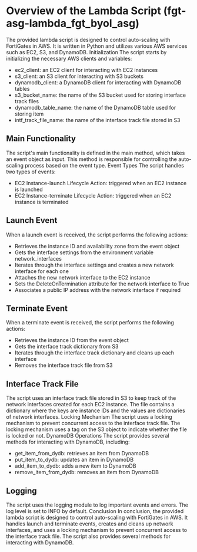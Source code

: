 # Overview of the Lambda Script (fgt-asg-lambda_fgt_byol_asg)

The provided lambda script is designed to control auto-scaling with FortiGates in AWS. It is written in Python and utilizes various AWS services such as EC2, S3, and DynamoDB.
Initialization
The script starts by initializing the necessary AWS clients and variables:

- ec2_client: an EC2 client for interacting with EC2 instances
- s3_client: an S3 client for interacting with S3 buckets
- dynamodb_client: a DynamoDB client for interacting with DynamoDB tables
- s3_bucket_name: the name of the S3 bucket used for storing interface track files
- dynamodb_table_name: the name of the DynamoDB table used for storing item
- intf_track_file_name: the name of the interface track file stored in S3

## Main Functionality
The script's main functionality is defined in the main method, which takes an event object as input. This method is responsible for controlling the auto-scaling process based on the event type.
Event Types
The script handles two types of events:

- EC2 Instance-launch Lifecycle Action: triggered when an EC2 instance is launched
- EC2 Instance-terminate Lifecycle Action: triggered when an EC2 instance is terminated

## Launch Event
When a launch event is received, the script performs the following actions:

- Retrieves the instance ID and availability zone from the event object
- Gets the interface settings from the environment variable network_interfaces
- Iterates through the interface settings and creates a new network interface for each one
- Attaches the new network interface to the EC2 instance
- Sets the DeleteOnTermination attribute for the network interface to True
- Associates a public IP address with the network interface if required

## Terminate Event
When a terminate event is received, the script performs the following actions:

- Retrieves the instance ID from the event object
- Gets the interface track dictionary from S3
- Iterates through the interface track dictionary and cleans up each interface
- Removes the interface track file from S3

## Interface Track File
The script uses an interface track file stored in S3 to keep track of the network interfaces created for each EC2 instance. The file contains a dictionary where the keys are instance IDs and the values are dictionaries of network interfaces.
Locking Mechanism
The script uses a locking mechanism to prevent concurrent access to the interface track file. The locking mechanism uses a tag on the S3 object to indicate whether the file is locked or not.
DynamoDB Operations
The script provides several methods for interacting with DynamoDB, including:

- get_item_from_dydb: retrieves an item from DynamoDB
- put_item_to_dydb: updates an item in DynamoDB
- add_item_to_dydb: adds a new item to DynamoDB
- remove_item_from_dydb: removes an item from DynamoDB

## Logging
The script uses the logging module to log important events and errors. The log level is set to INFO by default.
Conclusion
In conclusion, the provided lambda script is designed to control auto-scaling with FortiGates in AWS. It handles launch and terminate events, creates and cleans up network interfaces, and uses a locking mechanism to prevent concurrent access to the interface track file. The script also provides several methods for interacting with DynamoDB.